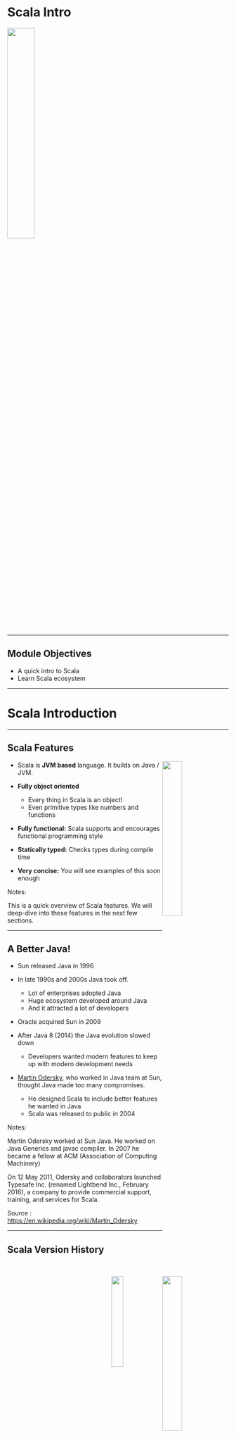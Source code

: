# Scala Intro

<img src="../../assets/images/logos/scala-logo-1.png" style="width:35%;"/><!-- {"left" : 6.49, "top" : 7.66, "height" : 2.07, "width" : 4.52} -->

---

## Module Objectives

* A quick intro to Scala
* Learn Scala ecosystem

---

# Scala Introduction

---

## Scala Features

<img src="../../assets/images/logos/scala-logo-1.png" style="width:30%;float:right;"/><!-- {"left" : 13.18, "top" : 1.89, "height" : 1.66, "width" : 3.63} -->


<img src="../../assets/images/logos/java-logo-1.png" style="width:30%;float:right;clear:both;"/> <!-- {"left" : 13.28, "top" : 3.4, "height" : 3.43, "width" : 3.43} -->

* Scala is **JVM based** language. It builds on Java / JVM.

* **Fully object oriented**
    - Every thing in Scala is an object!
    - Even primitive types like numbers and functions

* **Fully functional:** Scala supports and encourages functional programming style

* **Statically typed:**  Checks types during compile time

* **Very concise:** You will see examples of this soon enough

Notes:

This is a quick overview of Scala features. We will deep-dive into these features in the next few sections.

---

## A Better Java!

<img src="../../assets/images/logos/sun-logo-2.png" style="width:23%;float:right;"/> <!-- {"left" : 13.71, "top" : 1.89, "height" : 1.14, "width" : 2.63} -->

<img src="../../assets/images/people/martin-odersky-1.jpg" style="width:20%;float:right;clear:both;"/><!-- {"left" : 13.38, "top" : 3.32, "height" : 5.06, "width" : 3.28} -->

* Sun released Java in 1996

* In late 1990s and 2000s Java took off.
    - Lot of enterprises adopted Java
    - Huge ecosystem developed around Java
    - And it attracted a lot of developers

* Oracle acquired Sun in 2009

* After Java 8 (2014) the Java evolution slowed down
    - Developers wanted modern features to keep up with modern development needs

* [Martin Odersky](https://en.wikipedia.org/wiki/Martin_Odersky), who worked in Java team at Sun, thought Java made too many compromises.
    - He designed Scala to include better features he wanted in Java
    - Scala was released to public in 2004

Notes:

Martin Odersky  worked at Sun Java.  He worked on Java Generics and javac compiler.  In 2007 he became a fellow at ACM (Association of Computing Machinery)

On 12 May 2011, Odersky and collaborators launched Typesafe Inc. (renamed Lightbend Inc., February 2016), a company to provide commercial support, training, and services for Scala.

Source : https://en.wikipedia.org/wiki/Martin_Odersky

---

## Scala Version History

| Date       | Scala version | Description            |
|------------|---------------|------------------------|
| 2001       |               | Work starts on Scala   |
| 2004       | v 1.0         | Initial public release |
| 2006 March | v 2.0         |                        |
| 2021       | V 3           | Big update!            |

<!-- {"left" : 1.89, "top" : 2.71, "height" : 2.5, "width" : 13.78} -->
Notes:

---

## Scala is a JVM Language

<img src="../../assets/images/scala/scala-and-jvm-1.png" style="width:40%;float:right;"/> <!-- {"left" : 11.28, "top" : 2.25, "height" : 5.36, "width" : 5.93} -->


* Scala source code compiles into a byte code

* `A.scala --> scalac compiler --> A.class`

* Then the byte code is executed by Java Virtual Machine (JVM)

* Why JVM is great
    - Cross platform.  JVM can run on multiple platforms and operating systems (Windows, Mac, Linux)
    - Byte code is portable across platforms (write-once-run-anywhere)
    - JVM can manage memory automatically
    - JVM is one of the best run-times, evolved over the years of research and experiment

---

## Scala Features: Pure OO

* Scala is a **purely object oriented language**

* Every thing is an object, including numbers and functions!

```java
// in java, i is a primitive, not an object
int i = 10;

// in Scala, i is an object
val i : Int = 10
```
<!-- {"left" : 0, "top" : 3.21, "height" : 1.26, "width" : 5.77} -->

* Classes

```scala
class Point(var x: Int, var y: Int) {
    // class methods
}
```
<!-- {"left" : 0, "top" : 4.97, "height" : 1.15, "width" : 6.93} -->

* Traits

```scala
trait Printable{  
    def print()  {
        println ("Default")
    }
}  
  
class A4 extends Printable{  
    def print(){  
        println("A4 paper")  
    }  
}  
```
<!-- {"left" : 0, "top" : 6.98, "height" : 3.18, "width" : 5.12} -->

---

## Scala Features: Functional

* **Scala is a functional language**

* Every function is a value; It supports anonymous functions, and higher order functions

```scala
val square = (x: Int) => x * x
```
<!-- {"left" : 0, "top" : 3.96, "height" : 0.82, "width" : 8.32} -->

<br/>

* Higher order functions allow concise programming

```scala
val salaries = Seq(20000, 70000, 40000)
val newSalaries = salaries.map(x => x * 2) // List(40000, 140000, 80000)
// another option
val doubleSalary = (x: Int) => x * 2
val newSalaries2 = salaries.map(doubleSalary) // List(40000, 140000, 80000)
```
<!-- {"left" : 0, "top" : 3.96, "height" : 2.13, "width" : 16.29} -->

---

## Scala Features: Statically Typed

* Scala has **static typing**.  It's expressive type system enforces **compile-time type checking**.  This catches type mis-matches early on, and avoids costly run-time bugs

* **Type inference** facilitates cleaner, concise code

```scala
val i = 10  // i is automatically inferred as Int
val name = "John" // name is String

// types can be explicitly defined, but not necessary
val point: Point = Point (10, 20)
```
<!-- {"left" : 0, "top" : 4.5, "height" : 1.74, "width" : 9.63} -->

---

## Scala Features: Singleton Classes

* **Singleton classes** are supported at language level, no need for kludegy fixes

```scala
object Singleton{  
    def main(args:Array[String]){  
        println ("Hi from main")
    }  
} 
```
<!-- {"left" : 0, "top" : 3.03, "height" : 1.64, "width" : 6.25} -->


```scala
package logging
object Logger {
  def info(message: String): Unit = println(s"INFO: $message")
}
// ----
import logging.Logger.info
object Run{  
    def main(args:Array[String]){  
        info("hi from main")  // -->  INFO: hi from main
    }  
} 
```
<!-- {"left" : 0, "top" : 4.79, "height" : 2.49, "width" : 7.94} -->

<br/>

* Compare with Java singleton

```java

public class Elvis {  // one and only
    public static final Elvis INSTANCE = new Elvis ();
    private Elvis(){} // must make constructor private, so no one can create new
}

// access it like this:
Elvis elvis = Elvis.INSTANCE;
```
<!-- {"left" : 0, "top" : 8.13, "height" : 2.32, "width" : 14.13} -->

---

## Scala Features: Case Classes

* **Case classes** compact representation of classes, that are **immutable** and support **pattern matching**


```scala
case class Fruit (name:String, color:String, price:Int)

val orange = Fruit ("Naval Orange", "Orange", 1)
val greenApple = Fruit ("Apple", "Green", 2)
val redApple  = Fruit ("Apple", "Red", 3)
val banana = Fruit ("Yellow Banana", "Yellow", 4)

// TODO: Write a match expression to select Apples

```
<!-- {"left" : 0, "top" : 3.28, "height" : 2.61, "width" : 9.94} -->

---

## Scala Popularity

* Scala enjoyed a good uptake among Java and Functional programmers

* Some popular Big data and distributed systems were developed in Scala, boosting popularity!
    - [Apache Spark](https://spark.apache.org/) was written in Scala and caused a good deal of interest in Scala language
    - [Apache Kafka](https://kafka.apache.org/) is another popular messaging system, written in Scala

* The New York Times'  internal content management system Blackbeard is built using Scala, Akka and Play Framework. (2014, [Source](https://open.nytimes.com/building-blackbeard-a-syndication-system-powered-by-play-scala-and-akka-9ae867d47da6))

* Twitter uses Scala for its backend code

* References: [1](https://www.javatpoint.com/history-of-scala)

Notes:

---

## Scala 3.0

<img src="../../assets/images/logos/scala-logo-3.png" style="width:20%;float:right;"/> <!-- {"left" : 14.33, "top" : 1.6, "height" : 2.16, "width" : 2.87} -->


* This is a big release for Scala, eight years in the making with 28,000 commits, 7,400 pull requests, and 4,100 closed issues

* New 'quiet' syntax, no brackets around conditions, and loops


```scala
if x < 0 then
  "negative"
else if x == 0 then
  "zero"
```
<!-- {"left" : 0, "top" : 5.2
, "height" : 1.24, "width" : 3.39} -->

* Type system improvements. [Union types](https://dotty.epfl.ch/docs/reference/new-types/union-types.html)

* Language simplified;  dropped some features like [Delayed Init](https://dotty.epfl.ch/docs/reference/dropped-features/delayed-init.html).  See [more dropped features](https://dotty.epfl.ch/docs/Dropped%20Features/index.html)

* Metaprogramming.  [more details](https://docs.scala-lang.org/scala3/guides/macros/index.html)

* References:
    - [What's new in Scala 3.0](https://docs.scala-lang.org/scala3/new-in-scala3.html)
    - [Scala 3 new features](https://www.infoq.com/news/2021/06/scala-3-overhaul/)
    - [Martin Odersky goes over Scala 3 and beyond](https://www.youtube.com/watch?v=NXTjnowBx-c)

---

## Scala Criticisms

<img src="../../assets/images/generic/pushing-boulder-on-hill-2.png" style="width:30%;float:right;"/> <!-- {"left" : 11.02, "top" : 1.89, "height" : 4.29, "width" : 6.1} -->


* Scala can be a steep learning curve

* The 'different thinking and concepts' might take some getting used to

* Functional programming requires a different way of thinking

* Good tooling (IDEs, fast compilers) lacked in early years,  that was a hinderance for new developers

* Java is adding some functional programming constructs, that may encourage Java developers to stick with Java, instead of moving to Scala

* References:
    - [Kotlin vs Scala](https://medium.com/digitalfrontiers/why-did-kotlin-succeed-and-scala-not-1a8e279d2077)

---

## Good References

<img src="../../assets/images/books/programming-scala-3rd-edition-9781492077886.jpeg" style="width:20%;float:right;"/> <!-- {"left" : 12.58, "top" : 1.89, "height" : 5.86, "width" : 4.47} -->

* Books
    - [Programming Scala, 3rd edition](https://learning.oreilly.com/library/view/programming-scala-3rd/9781492077886/)

* Online
    - [#ThisWeekInScala!](https://medium.com/disney-streaming/tagged/thisweekinscala) - great blog to keep up with Scala news
    - [Should I learn Scala](https://www.toptal.com/scala/why-should-i-learn-scala)

---

## Lab: Doing XYZ

<img src="../../assets/images/icons/individual-labs.png" style="width:25%;float:right;"/> <!-- {"left" : 12.42, "top" : 1.26, "height" : 6.09, "width" : 4.57} -->

* **Overview:**
  - Work with xyz

* **Approximate run time:**
  - 20-30 mins

* **Instructions:**
  - Please complete A, B, C

Notes:

---

## Group Lab: Doing XYZ

<img src="../../assets/images/icons/group-labs.png" style="width:25%;float:right;"/><!-- {"left" : 11.99, "top" : 2.62, "height" : 3.81, "width" : 5.25} -->


* **Overview:**
  - Work with xyz

* **Approximate run time:**
  - 20-30 mins

* **Instructions:**
  - Please complete A, B, C

Notes:

---

## Review and Q&A

<img src="../../assets/images/icons/q-and-a-1.png" style="width:20%;float:right;" /> <!-- {"left" : 13.05, "top" : 2.09, "height" : 2.68, "width" : 3.63} -->


* Let's go over what we have covered so far

* Any questions?

<img src="../../assets/images/icons/quiz-icon.png" style="width:40%;float:right;clear:both;" /><!-- {"left" : 4.9, "top" : 6.11, "height" : 5.14, "width" : 7.7} -->

